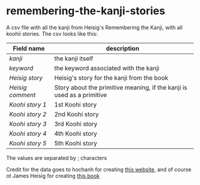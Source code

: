 # remembering-the-kanji-stories
A csv file with all the kanji from Heisig's Remembering the Kanji, with all koohii stories.
The csv looks like this:

Field name | description
--- | ---
*kanji* | the kanji itself
*keyword* | the keyword associated with the kanji
*Heisig story* | Heisig's story for the kanji from the book
*Heisig comment* | Story about the primitive meaning, if the kanji is used as a primitive
*Koohi story 1* | 1st Koohi story
*Koohi story 2* | 2nd Koohi story
*Koohi story 3* | 3rd Koohi story
*Koohi story 4* | 4th Koohi story
*Koohi story 5* | 5th Koohi story

The values are separated by ; characters

Credit for the data goes to hochanh for creating [this website](https://hochanh.github.io/rtk/rtk1-v6/index.html), and of course ot James Heisig for creating [this book](https://www.amazon.com/Remembering-Kanji-Complete-Japanese-Characters/dp/0824835921/ref=sr_1_1?keywords=remembering+the+kanji&qid=1576138583&s=books&sr=1-1)
